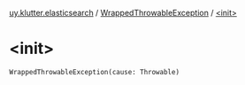 [uy.klutter.elasticsearch](../index.md) / [WrappedThrowableException](index.md) / [&lt;init&gt;](.)


# &lt;init&gt;
<code>WrappedThrowableException(cause: Throwable)</code><br/>

